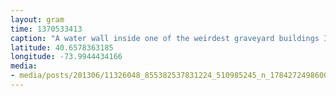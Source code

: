 ```yaml
---
layout: gram
time: 1370533413
caption: "A water wall inside one of the weirdest graveyard buildings I'd ever been in. So strange."
latitude: 40.6578363185
longitude: -73.9944434166
media:
- media/posts/201306/11326048_855382537831224_510985245_n_17842724986000351.jpg
---
```

